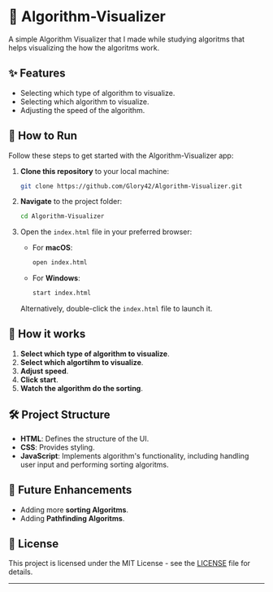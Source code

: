 # 🤖 Algorithm-Visualizer

A simple Algorithm Visualizer that I made while studying algoritms that helps visualizing the how the algoritms work.

## ✨ Features
- Selecting which type of algorithm to visualize.
- Selecting which algorithm to visualize.
- Adjusting the speed of the algorithm.

## 🚀 How to Run

Follow these steps to get started with the Algorithm-Visualizer app:

1. **Clone this repository** to your local machine:
    ```bash
    git clone https://github.com/Glory42/Algorithm-Visualizer.git
    ```

2. **Navigate** to the project folder:
    ```bash
    cd Algorithm-Visualizer
    ```

3. Open the `index.html` file in your preferred browser:
    - For **macOS**:
      ```bash
      open index.html
      ```
    - For **Windows**:
      ```bash
      start index.html
      ```
    Alternatively, double-click the `index.html` file to launch it.



## 💭 How it works
1. **Select which type of algorithm to visualize**.
2. **Select which algortihm to visualize**.
3. **Adjust speed**.
4. **Click start**.
5. **Watch the algorithm do the sorting**.

## 🛠️ Project Structure

- **HTML**: Defines the structure of the UI.
- **CSS**: Provides styling.
- **JavaScript**: Implements algorithm's functionality, including handling user input and performing sorting algoritms.

## 🔮 Future Enhancements

- Adding more **sorting Algoritms**.
- Adding **Pathfinding Algoritms**.

## 📜 License

This project is licensed under the MIT License - see the [LICENSE](LICENSE) file for details.

---